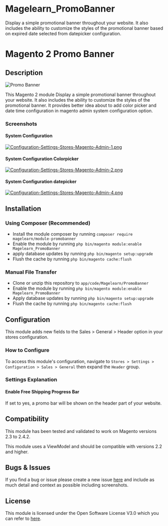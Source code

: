 # Magelearn_PromoBanner
Display a simple promotional banner throughout your website. It also includes the ability to customize the styles of the promotional banner based on expired date selected from datepicker configuration.

# Magento 2 Promo Banner

## Description
![Promo Banner](https://i.postimg.cc/wBZ4ZcBH/Home-page.png)

This Magento 2 module Display a simple promotional banner throughout your website. It also includes the ability to customize the styles of the promotional banner. It provides better idea about to add color picker and date time configuration in magento admin system configuration option.

### Screenshots

#### System Configuration
[![Configuration-Settings-Stores-Magento-Admin-1.png](https://i.postimg.cc/k5vDhwsR/Configuration-Settings-Stores-Magento-Admin-1.png)](https://postimg.cc/bGdzZxKq)

#### System Configuration Colorpicker
[![Configuration-Settings-Stores-Magento-Admin-2.png](https://i.postimg.cc/c4fKns3c/Configuration-Settings-Stores-Magento-Admin-2.png)](https://postimg.cc/Ln66dFNq)

#### System Configuration datepicker
[![Configuration-Settings-Stores-Magento-Admin-4.png](https://i.postimg.cc/tT7ZZWd1/Configuration-Settings-Stores-Magento-Admin-4.png)](https://postimg.cc/62J5F7mw)

## Installation

### Using Composer (Recommended)
 - Install the module composer by running `composer require magelearn/module-promobanner`
 - Enable the module by running `php bin/magento module:enable Magelearn_PromoBanner`
 - apply database updates by running `php bin/magento setup:upgrade`
 - Flush the cache by running `php bin/magento cache:flush`

### Manual File Transfer
- Clone or unzip this repository to `app/code/Magelearn/PromoBanner`
- Enable the module by running `php bin/magento module:enable Magelearn_PromoBanner`
- Apply database updates by running `php bin/magento setup:upgrade`
- Flush the cache by running `php bin/magento cache:flush`

## Configuration
This module adds new fields to the Sales > General > Header option in your stores configuration.

### How to Configure
To access this module's configuration, navigate to `Stores > Settings > Configuration > Sales > General` then expand the `Header` group.

### Settings Explanation

#### Enable Free Shipping Progress Bar
If set to yes, a promo bar will be shown on the header part of your website.

## Compatibility
This module has been tested and validated to work on Magento versions 2.3 to 2.4.2.

This module uses a ViewModel and should be compatible with versions 2.2 and higher.

## Bugs & Issues
If you find a bug or issue please create a new issue [here](https://github.com/vijayrami/Magelearn_PromoBanner/issues) and include as much detail and context as possible including screenshots.

## License
This module is licensed under the Open Software License V3.0 which you can refer to [here](LICENSE.txt).
